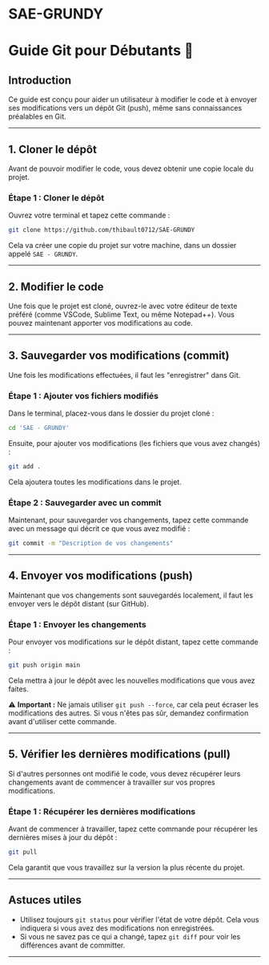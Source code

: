 # SAE-GRUNDY
# Guide Git pour Débutants 🚀

## Introduction
Ce guide est conçu pour aider un utilisateur à modifier le code et à envoyer ses modifications vers un dépôt Git (push), même sans connaissances préalables en Git.

---

## 1. Cloner le dépôt
Avant de pouvoir modifier le code, vous devez obtenir une copie locale du projet.

### Étape 1 : Cloner le dépôt
Ouvrez votre terminal et tapez cette commande :
```bash
git clone https://github.com/thibault0712/SAE-GRUNDY
```

Cela va créer une copie du projet sur votre machine, dans un dossier appelé `SAE - GRUNDY`.

---

## 2. Modifier le code
Une fois que le projet est cloné, ouvrez-le avec votre éditeur de texte préféré (comme VSCode, Sublime Text, ou même Notepad++). Vous pouvez maintenant apporter vos modifications au code.

---

## 3. Sauvegarder vos modifications (commit)
Une fois les modifications effectuées, il faut les "enregistrer" dans Git.

### Étape 1 : Ajouter vos fichiers modifiés
Dans le terminal, placez-vous dans le dossier du projet cloné :
```bash
cd 'SAE - GRUNDY'
```

Ensuite, pour ajouter vos modifications (les fichiers que vous avez changés) :
```bash
git add .
```
Cela ajoutera toutes les modifications dans le projet.

### Étape 2 : Sauvegarder avec un commit
Maintenant, pour sauvegarder vos changements, tapez cette commande avec un message qui décrit ce que vous avez modifié :
```bash
git commit -m "Description de vos changements"
```

---

## 4. Envoyer vos modifications (push)
Maintenant que vos changements sont sauvegardés localement, il faut les envoyer vers le dépôt distant (sur GitHub).

### Étape 1 : Envoyer les changements
Pour envoyer vos modifications sur le dépôt distant, tapez cette commande :
```bash
git push origin main
```

Cela mettra à jour le dépôt avec les nouvelles modifications que vous avez faites.

⚠️ **Important :** Ne jamais utiliser `git push --force`, car cela peut écraser les modifications des autres. Si vous n'êtes pas sûr, demandez confirmation avant d'utiliser cette commande.

---

## 5. Vérifier les dernières modifications (pull)
Si d'autres personnes ont modifié le code, vous devez récupérer leurs changements avant de commencer à travailler sur vos propres modifications.

### Étape 1 : Récupérer les dernières modifications
Avant de commencer à travailler, tapez cette commande pour récupérer les dernières mises à jour du dépôt :
```bash
git pull
```

Cela garantit que vous travaillez sur la version la plus récente du projet.

---

## Astuces utiles
- Utilisez toujours `git status` pour vérifier l'état de votre dépôt. Cela vous indiquera si vous avez des modifications non enregistrées.
- Si vous ne savez pas ce qui a changé, tapez `git diff` pour voir les différences avant de committer.

---
